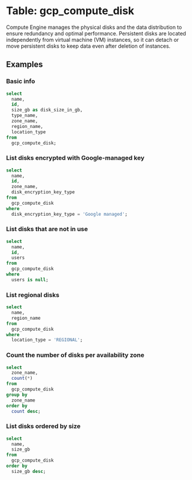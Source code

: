 # Table: gcp_compute_disk

Compute Engine manages the physical disks and the data distribution to ensure redundancy and optimal performance. Persistent disks are located independently from virtual machine (VM) instances, so it can detach or move persistent disks to keep data even after deletion of instances.

## Examples

### Basic info

```sql
select
  name,
  id,
  size_gb as disk_size_in_gb,
  type_name,
  zone_name,
  region_name,
  location_type
from
  gcp_compute_disk;
```

### List disks encrypted with Google-managed key

```sql
select
  name,
  id,
  zone_name,
  disk_encryption_key_type
from
  gcp_compute_disk
where
  disk_encryption_key_type = 'Google managed';
```

### List disks that are not in use

```sql
select
  name,
  id,
  users
from
  gcp_compute_disk
where
  users is null;
```

### List regional disks

```sql
select
  name,
  region_name
from
  gcp_compute_disk
where
  location_type = 'REGIONAL';
```

### Count the number of disks per availability zone

```sql
select
  zone_name,
  count(*)
from
  gcp_compute_disk
group by
  zone_name
order by
  count desc;
```

### List disks ordered by size

```sql
select
  name,
  size_gb
from
  gcp_compute_disk
order by
  size_gb desc;
```
